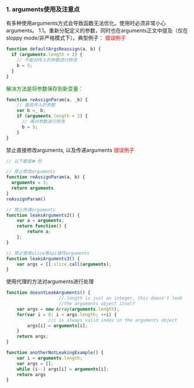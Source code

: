 ### 1. arguments使用及注意点
有多种使用arguments方式会导致函数无法优化。使用时必须非常小心arguments。
1.1。重新分配定义的参数，同时也在arguments正文中提及（仅在sloppy mode/非严格模式下）。典型例子：
<font color="red">错误例子</font>

```js
function defaultArgsReassign(a, b) {
  if (arguments.length < 2) {
    // 不能对传入的参数进行修改
    b = 5;
  }
}
```

<font color="green">解决方法是将参数保存到新变量：</font>

```js
function reAssignParam(a, _b) {
    // 接收传入的参数
    var b =_ b;
    if (arguments.length < 2) {
      // 再对参数进行修改
      b = 5;
    }
}
```
禁止直接修改arguments, 以及传递arguments
<font color="red">错误例子</font>

```js
// 以下都是❌ 的

// 禁止修改arguments
function reAssignParam(a, b) {
  arguments = 3;
  return arguments
}
reAssignParam()

// 禁止传递arguments
function leaksArguments2() { 
    var a = arguments;
    return function() {
        return a;
    };
}

// 禁止使用slice等api操作arguments
function leaksArguments3() {
    var args = [].slice.call(arguments);
}
```


使用代理的方法对arguments进行处理
```js
function doesntLeakArguments() {
                    //.length is just an integer, this doesn't leak
                    //the arguments object itself
    var args = new Array(arguments.length);
    for(var i = 0; i < args.length; ++i) {
                //i is always valid index in the arguments object
        args[i] = arguments[i];
    }
    return args;
}

function anotherNotLeakingExample() {
    var i = arguments.length;
    var args = [];
    while (i--) args[i] = arguments[i];
    return args
}
```
